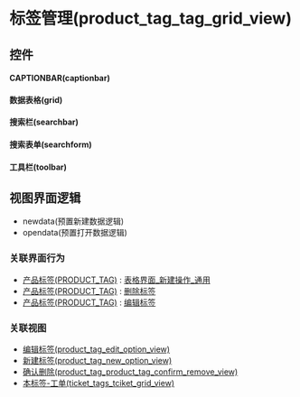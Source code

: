 # 标签管理(product_tag_tag_grid_view)  <!-- {docsify-ignore-all} -->



## 控件
#### CAPTIONBAR(captionbar)
#### 数据表格(grid)
#### 搜索栏(searchbar)
#### 搜索表单(searchform)
#### 工具栏(toolbar)

## 视图界面逻辑
  * newdata(预置新建数据逻辑)
  * opendata(预置打开数据逻辑)


### 关联界面行为
  * [产品标签(PRODUCT_TAG)](module/ProdMgmt/product_tag) : [表格界面_新建操作_通用](module/ProdMgmt/product_tag#界面行为)
  * [产品标签(PRODUCT_TAG)](module/ProdMgmt/product_tag) : [删除标签](module/ProdMgmt/product_tag#界面行为)
  * [产品标签(PRODUCT_TAG)](module/ProdMgmt/product_tag) : [编辑标签](module/ProdMgmt/product_tag#界面行为)

### 关联视图
  * [编辑标签(product_tag_edit_option_view)](app/view/product_tag_edit_option_view)
  * [新建标签(product_tag_new_option_view)](app/view/product_tag_new_option_view)
  * [确认删除(product_tag_product_tag_confirm_remove_view)](app/view/product_tag_product_tag_confirm_remove_view)
  * [本标签-工单(ticket_tags_tciket_grid_view)](app/view/ticket_tags_tciket_grid_view)

<script>
 const { createApp } = Vue
  createApp({
    data() {
      return {

      }
    }
  }).use(ElementPlus).mount('#app')
</script>